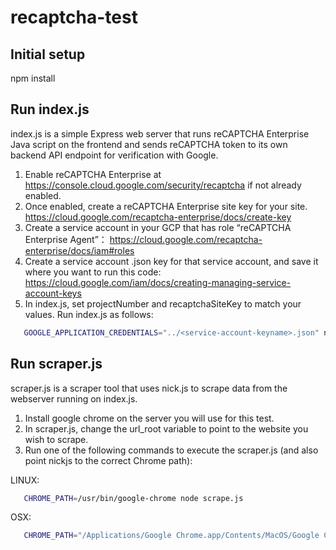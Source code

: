 # recaptcha-test

## Initial setup

npm install

## Run index.js

index.js is a simple Express web server that runs reCAPTCHA Enterprise Java script on the frontend and sends reCAPTCHA token to its own backend API endpoint for verification with Google.

1. Enable reCAPTCHA Enterprise at https://console.cloud.google.com/security/recaptcha if not already enabled.
2. Once enabled, create a reCAPTCHA Enterprise site key for your site. https://cloud.google.com/recaptcha-enterprise/docs/create-key
3. Create a service account in your GCP that has role “reCAPTCHA Enterprise Agent”： https://cloud.google.com/recaptcha-enterprise/docs/iam#roles
4. Create a service account .json key for that service account, and save it where you want to run this code: https://cloud.google.com/iam/docs/creating-managing-service-account-keys
5. In index.js, set projectNumber and recaptchaSiteKey to match your values.
   Run index.js as follows:

```sh
   GOOGLE_APPLICATION_CREDENTIALS="../<service-account-keyname>.json" node index.js
```

## Run scraper.js

scraper.js is a scraper tool that uses nick.js to scrape data from the webserver running on index.js.

1. Install google chrome on the server you will use for this test.
2. In scraper.js, change the url_root variable to point to the website you wish to scrape.
3. Run one of the following commands to execute the scraper.js (and also point nickjs to the correct Chrome path):

LINUX:

```sh
   CHROME_PATH=/usr/bin/google-chrome node scrape.js
```

OSX:

```sh
   CHROME_PATH="/Applications/Google Chrome.app/Contents/MacOS/Google Chrome" node scrape.js
```
